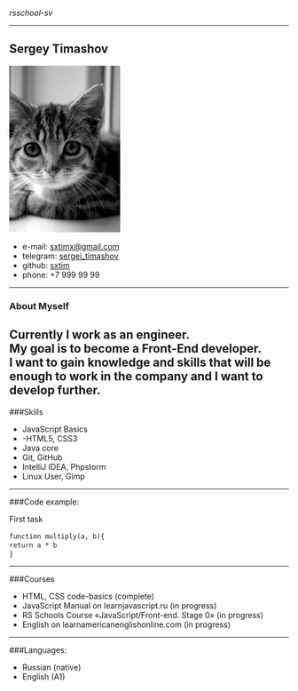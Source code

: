 *rsschool-sv*

---

Sergey Timashov
----------------

![](img/300.jpeg)

- e-mail: [sxtimx@gmail.com](mailto:sxtimx@gmial.com)
- telegram: [sergei_timashov](https://t.me/sergei_timashov)
- github: [sxtim](https://github.com/sxtim)
- phone: +7 999 99 99

---

### About Myself

Currently I work as an engineer.  
My goal is to become a Front-End developer.  
I want to gain knowledge and skills that will be enough to work in the company and I want to develop further.
---
###Skills
- JavaScript Basics
- -HTML5, CSS3
- Java core
- Git, GitHub
- IntelliJ IDEA, Phpstorm
- Linux User, Gimp

---

###Code example:

First task

    function multiply(a, b){
    return a * b
    }
---

###Courses

- HTML, CSS code-basics (complete)
- JavaScript Manual on learnjavascript.ru (in progress)
- RS Schools Course «JavaScript/Front-end. Stage 0» (in progress)
- English on learnamericanenglishonline.com (in progress)

---

###Languages:

- Russian (native)
- English (A1)



